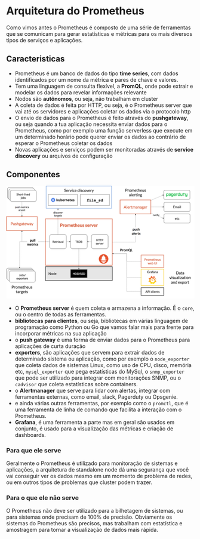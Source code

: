 # Arquitetura do Prometheus

Como vimos antes o Prometheus é composto de uma série de ferramentas que se comunicam para gerar estatísticas e métricas para os mais diversos tipos de serviços e aplicações.

## Caracteristicas

- Prometheus é um banco de dados do tipo **time series**, com dados identificados por um nome da métrica e pares de chave e valores.
- Tem uma linguagem de consulta flexível, a **PromQL**, onde pode extrair e modelar os dados para revelar informações relevante
- Nodos são **autônomos**, ou seja, não trabalham em cluster
- A coleta de dados é feita por HTTP, ou seja, é o Prometheus server que vai até os servidores e aplicações coletar os dados via o protocolo http
- O envio de dados para o Prometheus é feito através do **pushgateway**, ou seja quando a tua aplicação necessita enviar dados para o Prometheus, como por exemplo uma função serverless que execute em um determinado horário pode querer enviar os dados ao contrário de esperar o Prometheus coletar os dados
- Novas aplicações e serviços podem ser monitoradas através de **service discovery** ou arquivos de configuração

## Componentes

![prom_architecture](images/architecture.png "Prometheus Architecture")

- O **Prometheus server** é quem coleta e armazena a informação. É o `core`, ou o centro de todas as ferramentas.
- **bibliotecas para clientes**, ou seja, bibliotecas em várias linguagem de programação como Python ou Go que vamos falar mais para frente para incorporar métricas na sua aplicação
- o **push gateway** é uma forma de enviar dados para o Prometheus para aplicações de curta duração
- **exporters**, são aplicações que servem para extrair dados de determinado sistema ou aplicação, como por exemplo o `node_exporter` que coleta dados de sistemas Linux, como uso de CPU, disco, memória etc, `mysql_exporter` que pega estatísticas do MySql, o `snmp_exporter` que pode ser utilizado para integrar com monitorações SNMP, ou o `cadvisor` que coleta estatísticas sobre containers.
- o **Alertmanager** que serve para lidar com alertas, integrar com ferramentas externas, como email, slack, Pagerduty ou Opsgenie.
- e ainda várias outras ferramentas, por exemplo como o `promctl`, que é uma ferramenta de linha de comando que facilita a interação com o Prometheus.
- **Grafana**, é uma ferramenta a parte mas em geral são usados em conjunto, é usado para a visualização das métricas e criação de dashboards.

### Para que ele serve

Geralmente o Prometheus é utilizado para monitoração de sistemas e aplicações, a arquitetura de standalone node dá uma segurança que você vai conseguir ver os dados mesmo em um momento de problema de redes, ou em outros tipos de problemas que cluster podem trazer.

### Para o que ele não serve

O Prometheus não deve ser utilizado para a bilhetagem de sistemas, ou para sistemas onde precisam de 100% de precisão. Obviamente os sistemas do Prometheus são precisos, mas trabalham com estatística e amostragem para tornar a visualização de dados mais rápida.


